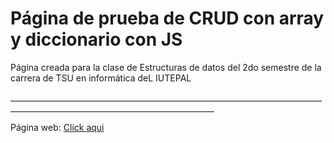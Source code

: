 <h1>Página de prueba de CRUD con array y diccionario con JS</h1>
<p>Página creada para la clase de Estructuras de datos del 2do semestre de la carrera de TSU en informática deL IUTEPAL</p>

<p>_________________________________________________________________________________________________________________________________</p>
<div>Página web: <a href="https://rainergarcia.github.io/Crudjs-estructuraDeDatos/">Click aqui</a></div>
